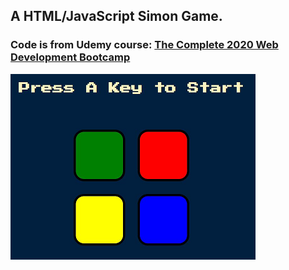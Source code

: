 ## A HTML/JavaScript Simon Game.
### Code is from Udemy course: [The Complete 2020 Web Development Bootcamp](https://www.udemy.com/course/the-complete-web-development-bootcamp)

![Capture](capture-simon_game.png)
